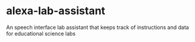 # alexa-lab-assistant
An speech interface lab assistant that keeps track of instructions and data for educational science labs
